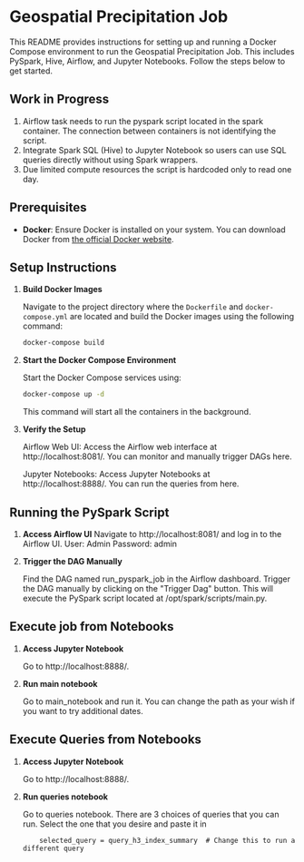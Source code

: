 # Geospatial Precipitation Job

This README provides instructions for setting up and running a Docker Compose environment to run the Geospatial Precipitation Job. This includes PySpark, Hive, Airflow, and Jupyter Notebooks. Follow the steps below to get started.


## Work in Progress
1. Airflow task needs to run the pyspark script located in the spark container. The connection between containers is not identifying the script.
2. Integrate Spark SQL (Hive) to Jupyter Notebook so users can use SQL queries directly without using Spark wrappers.
3. Due limited compute resources the script is hardcoded only to read one day.

## Prerequisites

- **Docker**: Ensure Docker is installed on your system. You can download Docker from [the official Docker website](https://www.docker.com/get-started).

## Setup Instructions

1. **Build Docker Images**

   Navigate to the project directory where the `Dockerfile` and `docker-compose.yml` are located and build the Docker images using the following command:

   ```bash
   docker-compose build
    ```

2. **Start the Docker Compose Environment**

    Start the Docker Compose services using:

    ```bash
    docker-compose up -d
    ```
    This command will start all the containers in the background.

3. **Verify the Setup**

    Airflow Web UI: Access the Airflow web interface at http://localhost:8081/. You can monitor and manually trigger DAGs here.

    Jupyter Notebooks: Access Jupyter Notebooks at http://localhost:8888/. You can run the queries from here.

## Running the PySpark Script

1. **Access Airflow UI**
    Navigate to http://localhost:8081/ and log in to the Airflow UI.
    User: Admin
    Password: admin

3. **Trigger the DAG Manually**

    Find the DAG named run_pyspark_job in the Airflow dashboard.
    Trigger the DAG manually by clicking on the "Trigger Dag" button.
    This will execute the PySpark script located at /opt/spark/scripts/main.py.


## Execute job from Notebooks

1. **Access Jupyter Notebook**

    Go to http://localhost:8888/.

2. **Run main notebook**

    Go to main_notebook and run it. You can change the path as your wish if you want to try additional dates.

## Execute Queries from Notebooks

1. **Access Jupyter Notebook**

    Go to http://localhost:8888/.

2. **Run queries notebook**

    Go to queries notebook. There are 3 choices of queries that you can run. Select the one that you desire and paste it in
    ```
        selected_query = query_h3_index_summary  # Change this to run a different query

    ```
